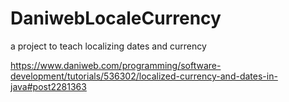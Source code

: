 # DaniwebLocaleCurrency
a project to teach localizing dates and currency

https://www.daniweb.com/programming/software-development/tutorials/536302/localized-currency-and-dates-in-java#post2281363
